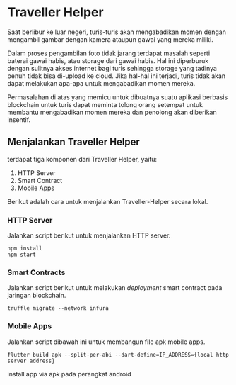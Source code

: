 # Traveller Helper
Saat berlibur ke luar negeri, turis-turis akan mengabadikan momen dengan mengambil gambar dengan kamera ataupun gawai yang mereka miliki. 

Dalam proses pengambilan foto tidak jarang terdapat masalah seperti baterai gawai habis, atau storage dari gawai habis. Hal ini diperburuk dengan sulitnya akses internet bagi turis sehingga storage yang tadinya penuh tidak bisa di-upload ke cloud. Jika hal-hal ini terjadi, turis tidak akan dapat melakukan apa-apa untuk mengabadikan momen mereka. 

Permasalahan di atas yang memicu untuk dibuatnya suatu aplikasi berbasis blockchain untuk turis dapat meminta tolong orang setempat untuk membantu mengabadikan momen mereka dan penolong akan diberikan insentif.


## Menjalankan Traveller Helper
terdapat tiga komponen dari Traveller Helper, yaitu:

1. HTTP Server
2. Smart Contract
3. Mobile Apps

Berikut adalah cara untuk menjalankan Traveller-Helper secara lokal.

### HTTP Server
Jalankan script berikut untuk menjalankan HTTP server.
```
npm install
npm start
```

### Smart Contracts
Jalankan script berikut untuk melakukan *deployment* smart contract pada jaringan blockchain.
```
truffle migrate --network infura
```

### Mobile Apps
Jalankan script dibawah ini untuk membangun file apk mobile apps.
```
flutter build apk --split-per-abi --dart-define=IP_ADDRESS={local http server address}
```
install app via apk pada perangkat android
